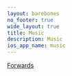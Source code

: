 ```yaml
---
layout: barebones
no_footer: true
wide_layout: true
title: Music
description: Music
ios_app_name: music
---
```


<!-- open Bandcamp page in new tab: -->
<!--
<script type="text/javascript">
window.open(
'https://interlakenmusic.bandcamp.com/');
</script>
-->
<!-- forward back to the home page: -->
<!--
<script type="text/javascript" charset="utf-8">
document.location.href = 'https://interlaken.github.io';
</script>

<a href="https://interlaken.github.io">Forwards</a>
-->

<!--
There is a problem with how different browsers interpret
the JavaScript window.open command, and some block our
link as a popup, which is really bad. For now, I have
put back a direct link to the media websites
-->

<!-- forward directly to the SoundCloud page: -->

<script type="text/javascript" charset="utf-8">
document.location.href = 'https://interlakenmusic.bandcamp.com/';
</script>

<a href="https://interlakenmusic.bandcamp.com/">Forwards</a>

